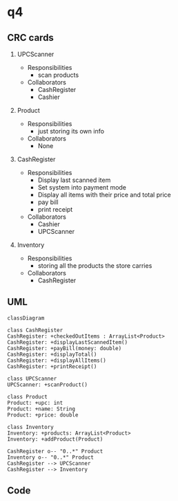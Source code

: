 # q4
## CRC cards
1. UPCScanner
    - Responsibilities
        - scan products
    - Collaborators
        - CashRegister
        - Cashier
        
2. Product
    - Responsibilities
        - just storing its own info 
    - Collaborators
        - None

3. CashRegister
    - Responsibilities
        - Display last scanned item
        - Set system into payment mode
        - Display all items with their price and total price
        - pay bill
        - print receipt
    - Collaborators
        - Cashier
        - UPCScanner
4. Inventory
    - Responsibilities
        - storing all the products the store carries 
    - Collaborators
        - CashRegister
         
## UML
```mermaid
classDiagram

class CashRegister
CashRegister: +checkedOutItems : ArrayList<Product>
CashRegister: +displayLastScannedItem()
CashRegister: +payBill(money: double)
CashRegister: +displayTotal()
CashRegister: +displayAllItems()
CashRegister: +printReceipt()

class UPCScanner
UPCScanner: +scanProduct()

class Product
Product: +upc: int
Product: +name: String
Product: +price: double

class Inventory
Inventory: +products: ArrayList<Product>
Inventory: +addProduct(Product)

CashRegister o-- "0..*" Product
Inventory o-- "0..*" Product
CashRegister --> UPCScanner
CashRegister --> Inventory

```

## Code     